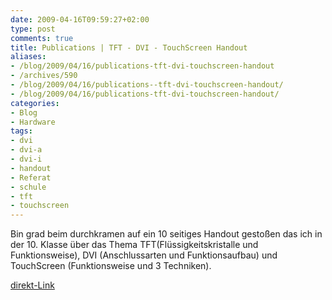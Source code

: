 ```yaml
---
date: 2009-04-16T09:59:27+02:00
type: post
comments: true
title: Publications | TFT - DVI - TouchScreen Handout
aliases:
- /blog/2009/04/16/publications-tft-dvi-touchscreen-handout
- /archives/590
- /blog/2009/04/16/publications--tft-dvi-touchscreen-handout/
- /blog/2009/04/16/publications-tft-dvi-touchscreen-handout/
categories:
- Blog
- Hardware
tags:
- dvi
- dvi-a
- dvi-i
- handout
- Referat
- schule
- tft
- touchscreen
---
```


Bin grad beim durchkramen auf ein 10 seitiges Handout gestoßen das ich in
der 10. Klasse über das Thema TFT(Flüssigkeitskristalle und
Funktionsweise), DVI (Anschlussarten und Funktionsaufbau) und TouchScreen
(Funktionsweise und 3 Techniken).

[direkt-Link](http://zwetschge.org/publications/TFT-Handout.pdf)
